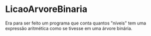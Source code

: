 # LicaoArvoreBinaria

Era para ser feito um programa que conta quantos "níveis" tem uma expressão aritmética como se tivesse em uma árvore binária. 
